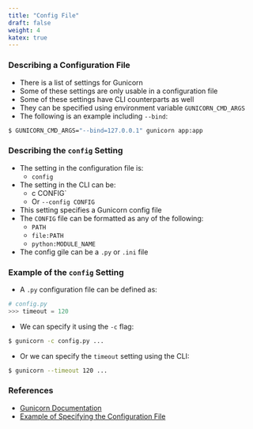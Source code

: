 ```yaml
---
title: "Config File"
draft: false
weight: 4
katex: true
---
```


### Describing a Configuration File
- There is a list of settings for Gunicorn
- Some of these settings are only usable in a configuration file
- Some of these settings have CLI counterparts as well
- They can be specified using environment variable `GUNICORN_CMD_ARGS`
- The following is an example including `--bind`:

```sh
$ GUNICORN_CMD_ARGS="--bind=127.0.0.1" gunicorn app:app
```

### Describing the `config` Setting
- The setting in the configuration file is:
	- `config`
- The setting in the CLI can be:
	- c CONFIG`
	- Or `--config CONFIG`
- This setting specifies a Gunicorn config file
- The `CONFIG` file can be formatted as any of the following:
	- `PATH`
	- `file:PATH`
	- `python:MODULE_NAME`
- The config gile can be a `.py` or `.ini` file

### Example of the `config` Setting
- A `.py` configuration file can be defined as:

```python
# config.py
>>> timeout = 120
```

- We can specify it using the `-c` flag:

```sh
$ gunicorn -c config.py ...
```

- Or we can specify the `timeout` setting using the CLI:

```sh
$ gunicorn --timeout 120 ...
```

### References
- [Gunicorn Documentation](https://docs.gunicorn.org/en/stable/settings.html#config-file)
- [Example of Specifying the Configuration File](https://stackoverflow.com/a/13340800/12777044)
